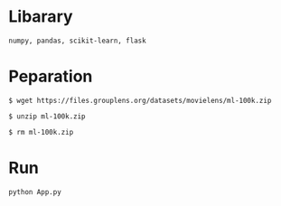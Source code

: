 # Libarary
    numpy, pandas, scikit-learn, flask

# Peparation
    $ wget https://files.grouplens.org/datasets/movielens/ml-100k.zip

    $ unzip ml-100k.zip

    $ rm ml-100k.zip

# Run
    python App.py